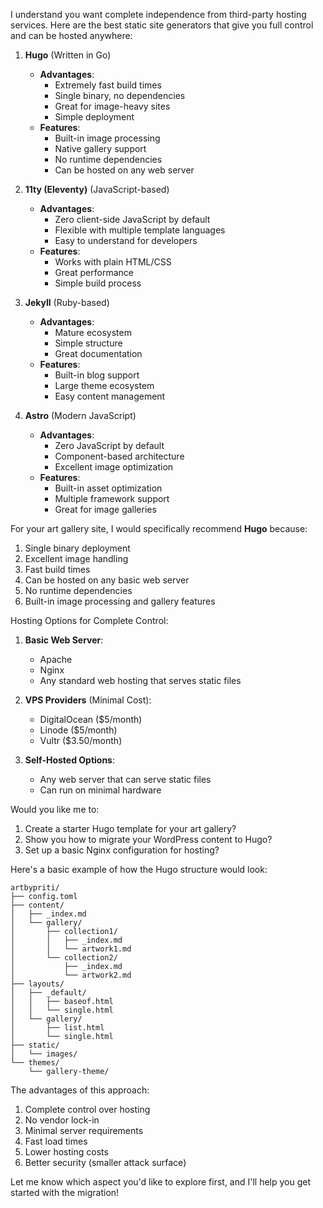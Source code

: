 I understand you want complete independence from third-party hosting services. Here are the best static site generators that give you full control and can be hosted anywhere:

1. **Hugo** (Written in Go)
   - **Advantages**:
     - Extremely fast build times
     - Single binary, no dependencies
     - Great for image-heavy sites
     - Simple deployment
   - **Features**:
     - Built-in image processing
     - Native gallery support
     - No runtime dependencies
     - Can be hosted on any web server

2. **11ty (Eleventy)** (JavaScript-based)
   - **Advantages**:
     - Zero client-side JavaScript by default
     - Flexible with multiple template languages
     - Easy to understand for developers
   - **Features**:
     - Works with plain HTML/CSS
     - Great performance
     - Simple build process

3. **Jekyll** (Ruby-based)
   - **Advantages**:
     - Mature ecosystem
     - Simple structure
     - Great documentation
   - **Features**:
     - Built-in blog support
     - Large theme ecosystem
     - Easy content management

4. **Astro** (Modern JavaScript)
   - **Advantages**:
     - Zero JavaScript by default
     - Component-based architecture
     - Excellent image optimization
   - **Features**:
     - Built-in asset optimization
     - Multiple framework support
     - Great for image galleries

For your art gallery site, I would specifically recommend **Hugo** because:
1. Single binary deployment
2. Excellent image handling
3. Fast build times
4. Can be hosted on any basic web server
5. No runtime dependencies
6. Built-in image processing and gallery features

Hosting Options for Complete Control:
1. **Basic Web Server**:
   - Apache
   - Nginx
   - Any standard web hosting that serves static files

2. **VPS Providers** (Minimal Cost):
   - DigitalOcean ($5/month)
   - Linode ($5/month)
   - Vultr ($3.50/month)

3. **Self-Hosted Options**:
   - Any web server that can serve static files
   - Can run on minimal hardware

Would you like me to:
1. Create a starter Hugo template for your art gallery?
2. Show you how to migrate your WordPress content to Hugo?
3. Set up a basic Nginx configuration for hosting?

Here's a basic example of how the Hugo structure would look:

```
artbypriti/
├── config.toml
├── content/
│   ├── _index.md
│   └── gallery/
│       ├── collection1/
│       │   ├── _index.md
│       │   └── artwork1.md
│       └── collection2/
│           ├── _index.md
│           └── artwork2.md
├── layouts/
│   ├── _default/
│   │   ├── baseof.html
│   │   └── single.html
│   └── gallery/
│       ├── list.html
│       └── single.html
├── static/
│   └── images/
└── themes/
    └── gallery-theme/
```

The advantages of this approach:
1. Complete control over hosting
2. No vendor lock-in
3. Minimal server requirements
4. Fast load times
5. Lower hosting costs
6. Better security (smaller attack surface)

Let me know which aspect you'd like to explore first, and I'll help you get started with the migration!
